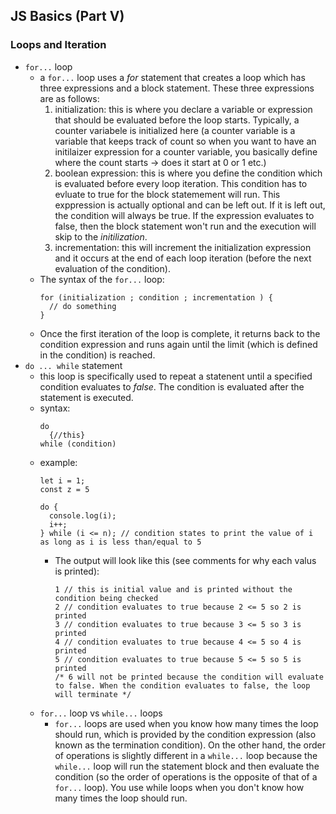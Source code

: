 ## JS Basics (Part V)
### Loops and Iteration
- `for...` loop
  - a `for...` loop uses a <em>for</em> statement that creates a loop which has three expressions and a block statement. These three expressions are as follows:
    1. initialization: this is where you declare a variable or expression that should be evaluated before the loop starts. Typically, a counter variabele is initialized here (a counter variable is a variable that keeps track of count so when you want to have an initilaizer expression for a counter variable, you basically define where the count starts -> does it start at 0 or 1 etc.)
    2. boolean expression: this is where you define the condition which is evaluated before every loop iteration. This condition has to evluate to true for the block statemement will run. This exppression is actually optional and can be left out. If it is left out, the condition will always be true. If the expression evaluates to false, then the block statement won't run and the execution will skip to the <em>initilization</em>.
    3. incrementation: this will increment the initialization expression and it occurs at the end of each loop iteration (before the next evaluation of the condition).
  - The syntax of the `for...` loop:
    ```
    for (initialization ; condition ; incrementation ) {
      // do something  
    }
    ```
  - Once the first iteration of the loop is complete, it returns back to the condition expression and runs again until the limit (which is defined in the condition) is reached.
- `do ... while` statement 
  - this loop is specifically used to repeat a statenent until a specified condition evaluates to <em>false</em>. The condition is evaluated after the statement is executed.  
  - syntax:
    ```
    do 
      {//this}
    while (condition)
    ```
  - example:
      ```
      let i = 1;
      const z = 5

      do {
        console.log(i);
        i++;
      } while (i <= n); // condition states to print the value of i as long as i is less than/equal to 5
      ```
    - The output will look like this (see comments for why each valus is printed):
      ```
      1 // this is initial value and is printed without the condition being checked
      2 // condition evaluates to true because 2 <= 5 so 2 is printed 
      3 // condition evaluates to true because 3 <= 5 so 3 is printed 
      4 // condition evaluates to true because 4 <= 5 so 4 is printed 
      5 // condition evaluates to true because 5 <= 5 so 5 is printed
      /* 6 will not be printed because the condition will evaluate to false. When the condition evaluates to false, the loop will terminate */
      ```
  - `for...` loop vs `while...` loops
    - `for...` loops are used when you know how many times the loop should run, which is provided by the condition expression (also known as the termination condition). On the other hand, the order of operations is slightly different in a `while...` loop because the `while...` loop will run the statement block and then evaluate the condition (so the order of operations is the opposite of that of a `for...` loop). You use while loops when you don't know how many times the loop should run.

    


    
